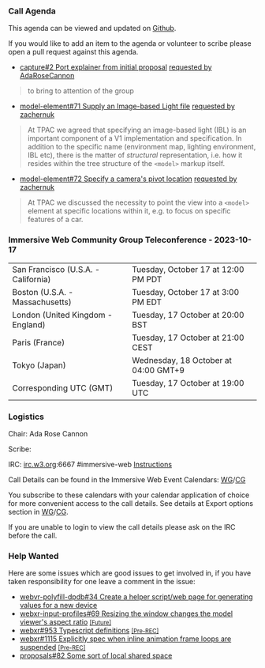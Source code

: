 ### Call Agenda

This agenda can be viewed and updated on [Github](https://github.com/immersive-web/administrivia/blob/main/meetings/cg/2023-10-17-Immersive_Web_Community_Group_Teleconference-agenda.md).

If you would like to add an item to the agenda or volunteer to scribe please open a pull request against this agenda.

* [capture#2 Port explainer from initial proposal](https://github.com/immersive-web/capture/pull/2) [requested by AdaRoseCannon](https://github.com/immersive-web/capture/pull/2#issuecomment-1743404009)
> to bring to attention of the group

* [model-element#71 Supply an Image-based Light file](https://github.com/immersive-web/model-element/issues/71) [requested by zachernuk](https://github.com/immersive-web/model-element/issues/71#issuecomment-1765096806)
> At TPAC we agreed that specifying an image-based light (IBL) is an important component of a V1 implementation and specification. In addition to the specific name (environment map, lighting environment, IBL etc), there is the matter of _structural_ representation, i.e. how it  resides within the tree structure of the `<model>` markup itself.
 >

* [model-element#72 Specify a camera's pivot location](https://github.com/immersive-web/model-element/issues/72) [requested by zachernuk](https://github.com/immersive-web/model-element/issues/72#issuecomment-1765096452)
> At TPAC we discussed the necessity to point the view into a `<model>` element at specific locations within it, e.g. to focus on specific features of a car. 
 >

### Immersive Web Community Group Teleconference - 2023-10-17

<table>
<tr><td> San Francisco (U.S.A. - California) <td> Tuesday, October 17 at 12:00 PM PDT
<tr><td> Boston (U.S.A. - Massachusetts) <td> Tuesday, October 17 at 3:00 PM EDT
<tr><td> London (United Kingdom - England) <td> Tuesday, 17 October at 20:00 BST
<tr><td> Paris (France) <td> Tuesday, 17 October at 21:00 CEST
<tr><td> Tokyo (Japan) <td> Wednesday, 18 October at 04:00 GMT+9
<tr><td> Corresponding UTC (GMT) <td> Tuesday, 17 October at 19:00 UTC
</table>

### Logistics

Chair: Ada Rose Cannon

Scribe:

IRC: [irc.w3.org](https://irc.w3.org/):6667 #immersive-web [Instructions](https://github.com/immersive-web/administrivia/blob/main/IRC.md)

Call Details can be found in the Immersive Web Event Calendars: [WG](https://www.w3.org/groups/wg/immersive-web/calendar/)/[CG](https://www.w3.org/groups/cg/immersive-web/calendar/)

You subscribe to these calendars with your calendar application of choice for more convenient access to the call details. See details at Export options section in [WG](https://www.w3.org/groups/wg/immersive-web/calendar/#export)/[CG](https://www.w3.org/groups/cg/immersive-web/calendar/#export).

If you are unable to login to view the call details please ask on the IRC before the call.

### Help Wanted

Here are some issues which are good issues to get involved in, if you have taken responsibility for one leave a comment in the issue:

- [webvr-polyfill-dpdb#34 Create a helper script/web page for generating values for a new device](https://github.com/immersive-web/webvr-polyfill-dpdb/issues/34)
- [webxr-input-profiles#69 Resizing the window changes the model viewer's aspect ratio](https://github.com/immersive-web/webxr-input-profiles/issues/69) [<small>[Future]</small>](https://api.github.com/repos/immersive-web/webxr-input-profiles/milestones/4)
- [webxr#953 Typescript definitions](https://github.com/immersive-web/webxr/issues/953) [<small>[Pre-REC]</small>](https://api.github.com/repos/immersive-web/webxr/milestones/16)
- [webxr#1115 Explicitly spec when inline animation frame loops are suspended](https://github.com/immersive-web/webxr/issues/1115) [<small>[Pre-REC]</small>](https://api.github.com/repos/immersive-web/webxr/milestones/16)
- [proposals#82 Some sort of local shared space](https://github.com/immersive-web/proposals/issues/82)


              
